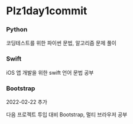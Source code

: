 # Plz1day1commit

### Python
코딩테스트를 위한 파이썬 문법, 알고리즘 문제 풀이

### Swift
iOS 앱 개발을 위한 swift 언어 문법 공부

### Bootstrap
2022-02-22 추가

다음 프로젝트 투입 대비 Bootstrap, 멀티 브라우저 공부
